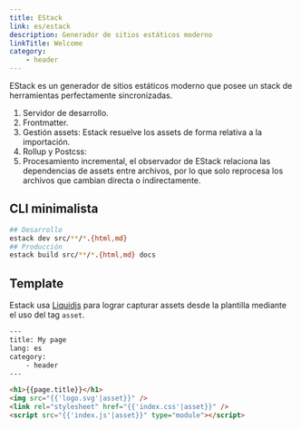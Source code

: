 ```yaml
---
title: EStack
link: es/estack
description: Generador de sitios estáticos moderno
linkTitle: Welcome
category:
    - header
---
```


EStack es un generador de sitios estáticos moderno que posee un stack de herramientas perfectamente sincronizadas.

1. Servidor de desarrollo.
2. Frontmatter.
3. Gestión assets: Estack resuelve los assets de forma relativa a la importación.
4. Rollup y Postcss:
5. Procesamiento incremental, el observador de EStack relaciona las dependencias de assets entre archivos, por lo que solo reprocesa los archivos que cambian directa o indirectamente.

## CLI minimalista

```bash
## Desarrollo
estack dev src/**/*.{html,md}
## Producción
estack build src/**/*.{html,md} docs
```

## Template

Estack usa [Liquidjs](https://liquidjs.com/) para lograr capturar assets desde la plantilla mediante el uso del tag `asset`.

```html
---
title: My page
lang: es
category:
    - header
---

<h1>{{page.title}}</h1>
<img src="{{'logo.svg'|asset}}" />
<link rel="stylesheet" href="{{'index.css'|asset}}" />
<script src="{{'index.js'|asset}}" type="module"></script>
```
